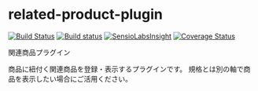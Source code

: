 # related-product-plugin

[![Build Status](https://travis-ci.org/eccubevn/related-product-plugin.svg?branch=related-renew)](https://travis-ci.org/eccubevn/related-product-plugin)
[![Build status](https://ci.appveyor.com/api/projects/status/pwl6k02to4v2x681/branch/related-renew?svg=true)](https://ci.appveyor.com/project/lammn/related-product-plugin/branch/related-renew)
[![SensioLabsInsight](https://insight.sensiolabs.com/projects/be29750e-bf10-4bc5-9ab3-9d000c005208/mini.png)](https://insight.sensiolabs.com/projects/be29750e-bf10-4bc5-9ab3-9d000c005208)
[![Coverage Status](https://coveralls.io/repos/github/eccubevn/related-product-plugin/badge.svg?branch=related-renew)](https://coveralls.io/github/eccubevn/related-product-plugin?branch=related-renew)

関連商品プラグイン

商品に紐付く関連商品を登録・表示するプラグインです。
規格とは別の軸で商品を表示したい場合にご活用ください。
